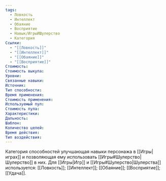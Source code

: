 ```yaml
---
tags:
  - Ловкость
  - Интеллект
  - Обаяние
  - Восприятие
  - Навык/ИгрыИШулерство
  - Категория
Ссылки:
  - "[[Ловкость]]"
  - "[[Интеллект]]"
  - "[[Обаяние]]"
  - "[[Восприятие]]"
Стоимость:
Стоимость выкупа:
Уровни:
Связанные навыки:
Источник:
Тип способности:
Время применения:
Стоимость применения:
Используемый пул:
Стоимость пула:
Характеристики:
Дальность:
Шаблон:
Количество целей:
Время действия:
Тип воздействия:
---
```

Категория способностей улучшающая навыки персонажа в [[Игры|играх]] и позволяющая ему использовать [[Игры#Шулерство|Шулерство]] в них. Для [[Игры|Игр]] и [[Игры#Шулерство|Шулерства]] используется: [[Ловкость]]; [[Интеллект]]; [[Обаяние]]; [[Восприятие]]; [[Удача]]. 